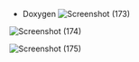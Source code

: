 - Doxygen 
![Screenshot (173)](https://user-images.githubusercontent.com/93757351/156720441-6871771a-b5db-43e5-acec-7a421d454502.png)

![Screenshot (174)](https://user-images.githubusercontent.com/93757351/156720505-70f8da25-cb35-4cde-9b38-d2b62a189208.png)

![Screenshot (175)](https://user-images.githubusercontent.com/93757351/156720532-548414a9-38a7-412a-a247-8b8683745b23.png)
